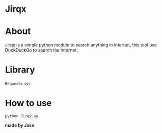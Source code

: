 # Jirqx

# About
Jirqx is a simple python module to search anything in internet, this tool use DuckDuckGo to search the internet.

# Library
`Requests`
`sys`

# How to use

`python Jirqx.py`

**made by Jose**

